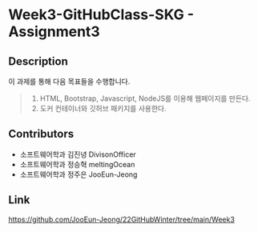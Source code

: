 # Week3-GitHubClass-SKG - Assignment3

## Description
이 과제를 통해 다음 목표들을 수행합니다.
> 1. HTML, Bootstrap, Javascript, NodeJS를 이용해 웹페이지를 만든다.  
> 2. 도커 컨테이너와 깃허브 패키지를 사용한다.

## Contributors

- 소프트웨어학과 김진녕 DivisonOfficer
- 소프트웨어학과 정승혁 meltingOcean
- 소프트웨어학과 정주은 JooEun-Jeong

## Link

https://github.com/JooEun-Jeong/22GitHubWinter/tree/main/Week3